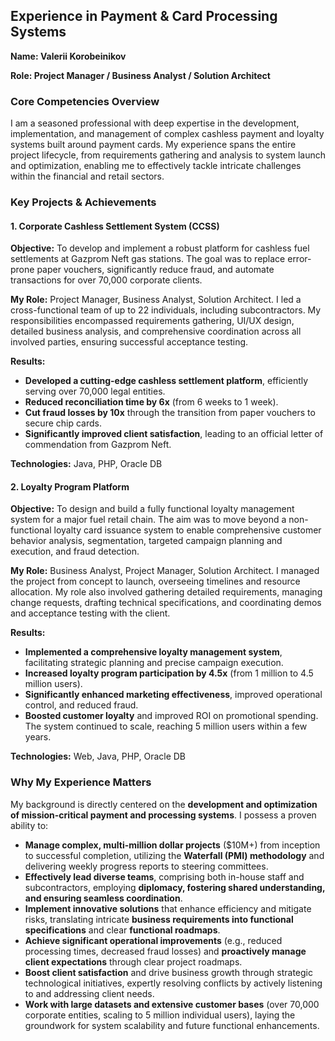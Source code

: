 ## Experience in Payment & Card Processing Systems

**Name: Valerii Korobeinikov**

**Role: Project Manager / Business Analyst / Solution Architect**


### Core Competencies Overview

I am a seasoned professional with deep expertise in the development, implementation, and management of complex cashless payment and loyalty systems built around payment cards. My experience spans the entire project lifecycle, from requirements gathering and analysis to system launch and optimization, enabling me to effectively tackle intricate challenges within the financial and retail sectors.

### Key Projects & Achievements

#### 1. Corporate Cashless Settlement System (CCSS)

**Objective:** To develop and implement a robust platform for cashless fuel settlements at Gazprom Neft gas stations. The goal was to replace error-prone paper vouchers, significantly reduce fraud, and automate transactions for over 70,000 corporate clients.

**My Role:** Project Manager, Business Analyst, Solution Architect. I led a cross-functional team of up to 22 individuals, including subcontractors. My responsibilities encompassed requirements gathering, UI/UX design, detailed business analysis, and comprehensive coordination across all involved parties, ensuring successful acceptance testing.

**Results:**

* **Developed a cutting-edge cashless settlement platform**, efficiently serving over 70,000 legal entities.
* **Reduced reconciliation time by 6x** (from 6 weeks to 1 week).
* **Cut fraud losses by 10x** through the transition from paper vouchers to secure chip cards.
* **Significantly improved client satisfaction**, leading to an official letter of commendation from Gazprom Neft.

**Technologies:** Java, PHP, Oracle DB

#### 2. Loyalty Program Platform

**Objective:** To design and build a fully functional loyalty management system for a major fuel retail chain. The aim was to move beyond a non-functional loyalty card issuance system to enable comprehensive customer behavior analysis, segmentation, targeted campaign planning and execution, and fraud detection.

**My Role:** Business Analyst, Project Manager, Solution Architect. I managed the project from concept to launch, overseeing timelines and resource allocation. My role also involved gathering detailed requirements, managing change requests, drafting technical specifications, and coordinating demos and acceptance testing with the client.

**Results:**

* **Implemented a comprehensive loyalty management system**, facilitating strategic planning and precise campaign execution.
* **Increased loyalty program participation by 4.5x** (from 1 million to 4.5 million users).
* **Significantly enhanced marketing effectiveness**, improved operational control, and reduced fraud.
* **Boosted customer loyalty** and improved ROI on promotional spending. The system continued to scale, reaching 5 million users within a few years.

**Technologies:** Web, Java, PHP, Oracle DB

### Why My Experience Matters

My background is directly centered on the **development and optimization of mission-critical payment and processing systems**. I possess a proven ability to:

* **Manage complex, multi-million dollar projects** ($10M+) from inception to successful completion, utilizing the **Waterfall (PMI) methodology** and delivering weekly progress reports to steering committees.
* **Effectively lead diverse teams**, comprising both in-house staff and subcontractors, employing **diplomacy, fostering shared understanding, and ensuring seamless coordination**.
* **Implement innovative solutions** that enhance efficiency and mitigate risks, translating intricate **business requirements into functional specifications** and clear **functional roadmaps**.
* **Achieve significant operational improvements** (e.g., reduced processing times, decreased fraud losses) and **proactively manage client expectations** through clear project roadmaps.
* **Boost client satisfaction** and drive business growth through strategic technological initiatives, expertly resolving conflicts by actively listening to and addressing client needs.
* **Work with large datasets and extensive customer bases** (over 70,000 corporate entities, scaling to 5 million individual users), laying the groundwork for system scalability and future functional enhancements.
